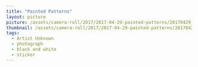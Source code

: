 ```yaml
---
title: "Painted Patterns"
layout: picture
picture: /assets/camera-roll/2017/2017-04-29-painted-patterns/20170429_221236507_iOS.jpg
thumbnail: /assets/camera-roll/2017/2017-04-29-painted-patterns/20170429_221236507_iOS-thumbnail.jpg
tags:
  - Artist Unknown
  - photograph
  - black and white
  - sticker
---
```

